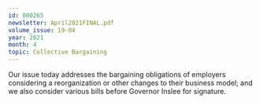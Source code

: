 ```yaml
---
id: 000265
newsletter: April2021FINAL.pdf
volume_issue: 19-04
year: 2021
month: 4
topic: Collective Bargaining
---
```


Our issue today addresses the bargaining obligations of employers considering a reorganization or other changes to their business model; and we also consider various bills before Governor Inslee for signature.